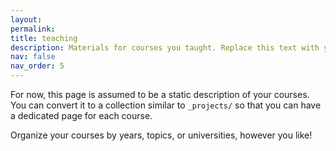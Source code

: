 ```yaml
---
layout:
permalink:
title: teaching
description: Materials for courses you taught. Replace this text with your description.
nav: false
nav_order: 5
---
```

For now, this page is assumed to be a static description of your courses. You can convert it to a collection similar to `_projects/` so that you can have a dedicated page for each course.

Organize your courses by years, topics, or universities, however you like!
